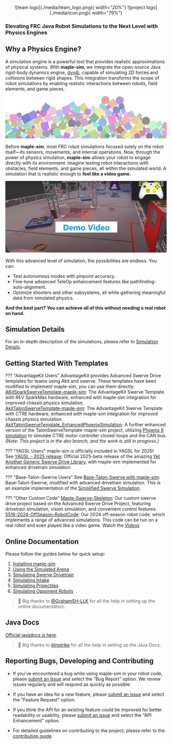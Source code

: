 <p align="center" markdown>
  ![team logo](./media/team_logo.png){ width="20%"}
  ![project logo](./media/icon.png){ width="79%"}
</p>

### Elevating FRC Java Robot Simulations to the Next Level with Physics Engines

## Why a Physics Engine?
A simulation engine is a powerful tool that provides realistic approximations of physical systems. With **maple-sim**, we integrate the open-source Java rigid-body dynamics engine, [dyn4j](https://github.com/dyn4j/dyn4j), capable of simulating 2D forces and collisions between rigid shapes. This integration transforms the scope of robot simulations by enabling realistic interactions between robots, field elements, and game pieces.

![physics engine illustration](./media/physics%20engine.png)

Before **maple-sim**, most FRC robot simulations focused solely on the robot itself—its sensors, movements, and internal operations. 
Now, through the power of physics simulation, **maple-sim** allows your robot to engage directly with its environment. 
Imagine testing robot interactions with obstacles, field elements, and game pieces, all within the simulated world.
A simulation that is realistic enough to **feel like a video game.**

[![Demo Video 1](./media/demo%20video%20cover.png)](https://www.youtube.com/watch?v=CBx1_Dosgec)


With this advanced level of simulation, the possibilities are endless. You can:

- Test autonomous modes with pinpoint accuracy.
- Fine-tune advanced TeleOp enhancement features like pathfinding-auto-alignment.
- Optimize shooters and other subsystems, all while gathering meaningful data from simulated physics.

**And the best part? You can achieve all of this without needing a real robot on hand.**

## Simulation Details

For an in-depth description of the simulations, please refer to [Simulation Details](./simulation-details.md).

## Getting Started With Templates

??? "AdvantageKit Users"
    AdvantageKit provides Advanced Swerve Drive templates for teams using Akit and swerve. These templates have been modified to implement maple-sim, you can use them directly:
    <br> 
    [AKitSparkSwerveTemplate-maple-sim](https://github.com/Shenzhen-Robotics-Alliance/maple-sim/tree/main/templates/AdvantageKit_SparkSwerveTemplate-maple-sim):  The AdvantageKit Swerve Template with REV SparkMax hardware, enhanced with maple-sim integration for improved chassis physics simulation.
    <br>
    [AkitTalonSwerveTemplate-maple-sim](https://github.com/Shenzhen-Robotics-Alliance/maple-sim/tree/main/templates/AdvantageKit_TalonSwerveTemplate-maple-sim): The AdvantageKit Swerve Template with CTRE hardware, enhanced with maple-sim integration for improved chassis physics simulation.
    <br>
    [AkitTalonSwerveTemplate_EnhancedPhoenixSimulation](https://github.com/Shenzhen-Robotics-Alliance/maple-sim/tree/dev/templates/AdvantageKit_TalonSwerveTemplate_EnhancedPhoenixSimulation): A further enhanced version of the TalonSwerveTemplate-maple-sim project, utilizing [Phoenix 6 simulation](https://v6.docs.ctr-electronics.com/en/latest/docs/api-reference/simulation/simulation-intro.html) to simulate CTRE motor controller closed-loops and the CAN bus. *(Note: This project is in the dev branch, and the work is still in progress.)*

??? "YAGSL Users"
    maple-sim is officially included in YAGSL for 2025!
    <br>
    See [YAGSL - 2025 release](https://github.com/BroncBotz3481/YAGSL-Example/releases/tag/2025.1.0): Official 2025-beta release of the amazing [Yet Another Generic Swerve Drive Library](https://www.chiefdelphi.com/t/yet-another-generic-swerve-library-yagsl-v1-release/450844), with maple-sim implemented for enhanced drivetrain simulation.

??? "Base-Talon-Swerve Users"
    See [Base-Talon-Swerve with maple-sim](https://github.com/Shenzhen-Robotics-Alliance/maple-sim/tree/main/templates/BaseTalonSwerve-maple-sim): Base-Talon-Swerve, modified with advanced drivetrain simulation. This is an example implementation of the [Simplified Swerve Simulation](https://shenzhen-robotics-alliance.github.io/maple-sim/3.1_SWERVE_SIM_EZ_MODE.html).

??? "Other Custom Code"
    [Maple-Swerve-Skeleton](https://github.com/Shenzhen-Robotics-Alliance/Maple-Swerve-Skeleton): Our custom swerve drive project based on the Advanced Swerve Drive Project, featuring drivetrain simulation, vision simulation, and convenient control features.
    <br>
    [5516-2024-OffSeason-RobotCode](https://github.com/Shenzhen-Robotics-Alliance/Maple-Swerve-Skeleton/tree/main/example/5516-2024-OffSeason): Our 2024 off-season robot code, which implements a range of advanced simulations. This code can be run on a real robot and even played like a video game. Watch the [Videos](https://www.youtube.com/watch?v=5jr1L8xWpog&list=PLFS6A0KifAK1ycwlzIlvvFJkWNsQHVjSN)

## Online Documentation

Please follow the guides below for quick setup:

1. [Installing maple-sim](./installing-maple-sim.md)
2. [Using the Simulated Arena](./using-the-simulated-arena.md)
3. [Simulating Swerve Drivetrain](./swerve-simulation-overview.md)
4. [Simulating Intake](./simulating-intake.md)
5. [Simulating Projectiles](./simulating-projectiles.md)
6. [Simulating Opponent Robots](./simulating-opponent-robots.md)

> 🙏  Big thanks to [@GrahamSH-LLK](https://www.chiefdelphi.com/u/nstrike/summary) for all the help in setting up the online documentation.

## Java Docs
[Official javadocs is here](https://shenzhen-robotics-alliance.github.io/maple-sim/javadocs/).
> 🙏  Big thanks to [@nstrike](https://www.chiefdelphi.com/u/nstrike/summary) for all the help in setting up the Java Docs.

## Reporting Bugs, Developing and Contributing

- If you've encountered a bug while using maple-sim in your robot code, please [submit an issue](https://github.com/Shenzhen-Robotics-Alliance/maple-sim/issues/new/choose) and select the "Bug Report" option.  We review issues regularly and will respond as quickly as possible.

- If you have an idea for a new feature, please [submit an issue](https://github.com/Shenzhen-Robotics-Alliance/maple-sim/issues/new/choose) and select the "Feature Request" option.

- If you think the API for an existing feature could be improved for better readability or usability, please [submit an issue](https://github.com/Shenzhen-Robotics-Alliance/maple-sim/issues/new/choose) and select the "API Enhancement" option.

- For detailed guidelines on contributing to the project, please refer to the [contribution guide](https://shenzhen-robotics-alliance.github.io/maple-sim/CONTRIBUTION.html).